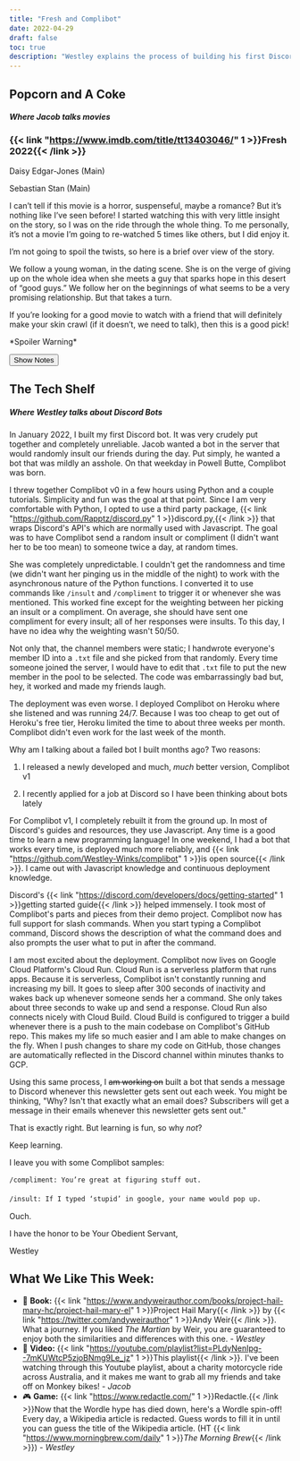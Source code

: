 ```yaml
---
title: "Fresh and Complibot"
date: 2022-04-29
draft: false
toc: true
description: "Westley explains the process of building his first Discord bot and Jacob writes about Fresh"
---
```


## Popcorn and A Coke
##### *Where Jacob talks movies*

### {{< link "https://www.imdb.com/title/tt13403046/" 1 >}}Fresh 2022{{< /link >}}

Daisy Edgar-Jones  (Main)

Sebastian Stan (Main)

I can’t tell if this movie is a horror, suspenseful, maybe a romance? But it’s nothing like I’ve seen before!
I started watching this with very little insight on the story, so I was on the ride through the whole thing. To me personally, it’s not a movie I’m going to re-watched 5 times like others, but I did enjoy it.

I’m not going to spoil the twists, so here is a brief over view of the story.

We follow a young woman, in the dating scene. She is on the verge of giving up on the whole idea when she meets a guy that sparks hope in this desert of “good guys.” We follow her on the beginnings of what seems to be a very promising relationship. But that takes a turn.

If you’re looking for a good movie to watch with a friend that will definitely make your skin crawl (if it doesn’t, we need to talk), then this is a good pick!

\*Spoiler Warning\*

<button type="button"
        onclick="show()"
        id="show-notes">
        Show Notes
</button>

<img src="fresh_notes.jpg" id="hidden-image" style="display: none;"/>

## The Tech Shelf
##### *Where Westley talks about Discord Bots*

In January 2022, I built my first Discord bot. It was very crudely put together and completely unreliable. Jacob wanted a bot in the server that would randomly insult our friends during the day. Put simply, he wanted a bot that was mildly an asshole. On that weekday in Powell Butte, Complibot was born.

I threw together Complibot v0 in a few hours using Python and a couple tutorials. Simplicity and fun was the goal at that point. Since I am very comfortable with Python, I opted to use a third party package, {{< link "https://github.com/Rapptz/discord.py" 1 >}}discord.py,{{< /link >}} that wraps Discord's API's which are normally used with Javascript. The goal was to have Complibot send a random insult or compliment (I didn't want her to be too mean) to someone twice a day, at random times.

She was completely unpredictable. I couldn't get the randomness and time (we didn't want her pinging us in the middle of the night) to work with the asynchronous nature of the Python functions. I converted it to use commands like `/insult` and `/compliment` to trigger it or whenever she was mentioned. This worked fine except for the weighting between her picking an insult or a compliment. On average, she should have sent one compliment for every insult; all of her responses were insults. To this day, I have no idea why the weighting wasn't 50/50.

Not only that, the channel members were static; I handwrote everyone's member ID into a `.txt` file and she picked from that randomly. Every time someone joined the server, I would have to edit that `.txt` file to put the new member in the pool to be selected. The code was embarrassingly bad but, hey, it worked and made my friends laugh.

The deployment was even worse. I deployed Complibot on Heroku where she listened and was running 24/7. Because I was too cheap to get out of Heroku's free tier, Heroku limited the time to about three weeks per month. Complibot didn't even work for the last week of the month.

Why am I talking about a failed bot I built months ago? Two reasons:

1. I released a newly developed and much, *much* better version, Complibot v1

2. I recently applied for a job at Discord so I have been thinking about bots lately

For Complibot v1, I completely rebuilt it from the ground up. In most of Discord's guides and resources, they use Javascript. Any time is a good time to learn a new programming language! In one weekend, I had a bot that works every time, is deployed much more reliably, and {{< link "https://github.com/Westley-Winks/complibot" 1 >}}is open source{{< /link >}}. I came out with Javascript knowledge and continuous deployment knowledge.

Discord's {{< link "https://discord.com/developers/docs/getting-started" 1 >}}getting started guide{{< /link >}} helped immensely. I took most of Complibot's parts and pieces from their demo project. Complibot now has full support for slash commands. When you start typing a Complibot command, Discord shows the description of what the command does and also prompts the user what to put in after the command.

I am most excited about the deployment. Complibot now lives on Google Cloud Platform's Cloud Run. Cloud Run is a serverless platform that runs apps. Because it is serverless, Complibot isn't constantly running and increasing my bill. It goes to sleep after 300 seconds of inactivity and wakes back up whenever someone sends her a command. She only takes about three seconds to wake up and send a response. Cloud Run also connects nicely with Cloud Build. Cloud Build is configured to trigger a build whenever there is a push to the main codebase on Complibot's GitHub repo. This makes my life so much easier and I am able to make changes on the fly. When I push changes to share my code on GitHub, those changes are automatically reflected in the Discord channel within minutes thanks to GCP.

Using this same process, I ~~am working on~~ built a bot that sends a message to Discord whenever this newsletter gets sent out each week. You might be thinking, "Why? Isn't that exactly what an email does? Subscribers will get a message in their emails whenever this newsletter gets sent out."

That is exactly right. But learning is fun, so why *not*?

Keep learning.

I leave you with some Complibot samples:
```md
/compliment: You’re great at figuring stuff out.

/insult: If I typed ‘stupid’ in google, your name would pop up.
```
Ouch.

I have the honor to be Your Obedient Servant,

Westley

## What We Like This Week:
- &#x1F4D6; **Book:** {{< link "https://www.andyweirauthor.com/books/project-hail-mary-hc/project-hail-mary-el" 1 >}}Project Hail Mary{{< /link >}} by {{< link "https://twitter.com/andyweirauthor" 1 >}}Andy Weir{{< /link >}}. What a journey. If you liked *The Martian* by Weir, you are guaranteed to enjoy both the similarities and differences with this one. *- Westley*
- &#x1F4AC; **Video:** {{< link "https://youtube.com/playlist?list=PLdyNenIpg--7mKUWtcP5zjoBNmg9Le_jz" 1 >}}This playlist{{< /link >}}. I've been watching through this Youtube playlist, about a charity motorcycle ride across Australia, and it makes me want to grab all my friends and take off on Monkey bikes! *- Jacob*
- &#x1F3AE; **Game:** {{< link "https://www.redactle.com/" 1 >}}Redactle.{{< /link >}}Now that the Wordle hype has died down, here's a Wordle spin-off! Every day, a Wikipedia article is redacted. Guess words to fill it in until you can guess the title of the Wikipedia article. (HT {{< link "https://www.morningbrew.com/daily" 1 >}}<em>The Morning Brew</em>{{< /link >}}) *- Westley*